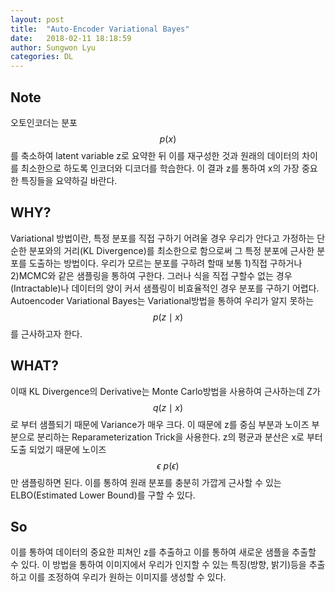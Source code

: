 ```yaml
---
layout: post
title:  "Auto-Encoder Variational Bayes"
date:   2018-02-11 18:18:59
author: Sungwon Lyu
categories: DL
---
```

## Note
오토인코더는 분포 $$p(x)$$를 축소하여 latent variable z로 요약한 뒤 이를 재구성한 것과 원래의 데이터의 차이를 최소한으로 하도록 인코더와 디코더를 학습한다. 이 결과 z를 통하여 x의 가장 중요한 특징들을 요약하길 바란다.

## WHY? 
Variational 방법이란, 특정 분포를 직접 구하기 어려울 경우 우리가 안다고 가정하는 단순한 분포와의 거리(KL Divergence)를 최소한으로 함으로써 그 특정 분포에 근사한 분포를 도출하는 방법이다. 우리가 모르는 분포를 구하려 할때 보통 1)직접 구하거나 2)MCMC와 같은 샘플링을 통하여 구한다. 그러나 식을 직접 구할수 없는 경우(Intractable)나 데이터의 양이 커서 샘플링이 비효율적인 경우 분포를 구하기 어렵다. Autoencoder Variational Bayes는 Variational방법을 통하여 우리가 알지 못하는 $$p(z\mid x)$$를 근사하고자 한다. 

## WHAT?
이때 KL Divergence의 Derivative는 Monte Carlo방법을 사용하여 근사하는데 Z가 $$q(z\mid x)$$로 부터 샘플되기 때문에 Variance가 매우 크다. 이 때문에 z를 중심 부분과 노이즈 부분으로 분리하는 Reparameterization Trick을 사용한다. z의 평균과 분산은 x로 부터 도출 되었기 때문에 노이즈 $$\epsilon ~ p(\epsilon)$$만 샘플링하면 된다. 이를 통하여 원래 분포를 충분히 가깝게 근사할 수 있는 ELBO(Estimated Lower Bound)를 구할 수 있다. 

## So
이를 통하여 데이터의 중요한 피쳐인 z를 추출하고 이를 통하여 새로운 샘플을 추출할 수 있다. 이 방법을 통하여 이미지에서 우리가 인지할 수 있는 특징(방향, 밝기)등을 추출하고 이를 조정하여 우리가 원하는 이미지를 생성할 수 있다.